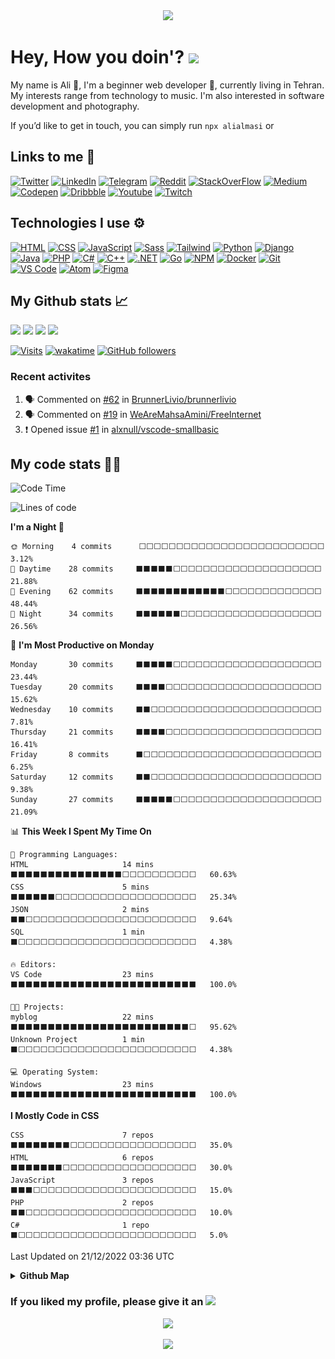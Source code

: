 <div align='center'>
<a href="https://github.com/alialmasi"><img src="https://readme-typing-svg.demolab.com?font=JetBrains+Mono&size=28&duration=2700&pause=750&color=fe6e96&background=282a36&center=true&vCenter=true&width=550&height=60&lines=Ali+Almasi;Computer+science+student;Beginner+web+designer;Rookie+software+developer"></a>
</div>

# Hey, How you doin'? <img src="https://emojipedia-us.s3.amazonaws.com/source/microsoft-teams/337/waving-hand_1f44b.png" width=48>

My name is Ali 🤠, I'm a beginner web developer 🌱, currently living in Tehran. My interests range from technology to music. I'm also interested in software development and photography.

If you’d like to get in touch, you can simply run `npx alialmasi` or

## Links to me 🔗

[![Twitter](https://img.shields.io/badge/Twitter-1DA1F2?logo=Twitter&logoColor=white)](https://twitter.com/a710almasi)
[![LinkedIn](https://img.shields.io/badge/LinkedIn-0A66C2?logo=LinkedIn&logoColor=white)](https://linkedin.com/in/alialmasi)
[![Telegram](https://img.shields.io/badge/Telegram-26A5E4?logo=Telegram&logoColor=white)](https://t.me/al1almasi)
[![Reddit](https://img.shields.io/badge/Reddit-FF4500?logo=Reddit&logoColor=white)](https://reddit.com/user/alialmasi710)
[![StackOverFlow](https://img.shields.io/badge/StackOverFlow-F58025?logo=Stack%20Overflow&logoColor=white)](https://stackoverflow.com/users/19498547/alialmasi)
[![Medium](https://img.shields.io/badge/Medium-000?logo=Medium&logoColor=white)](https://medium.com/@a710almasi)
[![Codepen](https://img.shields.io/badge/-Codepen-000?&logo=codepen)](https://codepen.io/alialmasi)
[![Dribbble](https://img.shields.io/badge/Dribbble-EA4C89?logo=Dribbble&logoColor=white)](https://dribbble.com/a710almasi)
[![Youtube](https://img.shields.io/badge/Youtube-FF0000?logo=Youtube&logoColor=white)](https://www.youtube.com/@al1almasi)
[![Twitch](https://img.shields.io/badge/Twitch-9146FF?logo=Twitch&logoColor=white)](https://www.twitch.tv/al1almasi)

## Technologies I use ⚙️

[![HTML](https://img.shields.io/badge/-HTML-E34F26?style=for-the-badge&&logo=html5&logoColor=white)](https://github.com/alialmasi)
[![CSS](https://img.shields.io/badge/-CSS-1572B6?style=for-the-badge&&logo=css3&logoColor=white)](https://github.com/alialmasi)
[![JavaScript](https://img.shields.io/badge/-JavaScript-f0db4f?style=for-the-badge&&logo=javascript&logoColor=white)](https://github.com/alialmasi)
[![Sass](https://img.shields.io/badge/-Sass-CC6699?style=for-the-badge&&logo=sass&logoColor=white)](https://github.com/alialmasi)
[![Tailwind](https://img.shields.io/badge/-Tailwind-06B6D4?style=for-the-badge&&logo=tailwindcss&logoColor=white)](https://github.com/alialmasi)
[![Python](https://img.shields.io/badge/-Python-3776AB?style=for-the-badge&&logo=python&logoColor=white)](https://github.com/alialmasi)
[![Django](https://img.shields.io/badge/-Django-092E20?style=for-the-badge&&logo=django&logoColor=white)](https://github.com/alialmasi)
[![Java](https://img.shields.io/badge/-Java-517f9d?style=for-the-badge&&logo=java&logoColor=white)](https://github.com/alialmasi)
[![PHP](https://img.shields.io/badge/-PHP-242938?style=for-the-badge&&logo=php&logoColor=white)](https://github.com/alialmasi)
[![C#](https://img.shields.io/badge/c%23-953cad.svg?style=for-the-badge&logo=c-sharp&logoColor=white)](https://github.com/alialmasi)
[![C++](https://img.shields.io/badge/c%2B%2B-00599c.svg?style=for-the-badge&logo=cplusplus&logoColor=white)](https://github.com/alialmasi)
[![.NET](https://img.shields.io/badge/.NET-512BD4.svg?style=for-the-badge&logo=dotnet&logoColor=white)](https://github.com/alialmasi)
[![Go](https://img.shields.io/badge/Go-00ADD8.svg?style=for-the-badge&logo=go&logoColor=white)](https://github.com/alialmasi)
[![NPM](https://img.shields.io/badge/-NPM-CB3837?style=for-the-badge&&logo=npm&logoColor=white)](https://github.com/alialmasi)
[![Docker](https://img.shields.io/badge/-Docker-2496ED?style=for-the-badge&&logo=docker&logoColor=white)](https://github.com/alialmasi)
[![Git](https://img.shields.io/badge/-Git-F05032?style=for-the-badge&&logo=git&logoColor=white)](https://github.com/alialmasi)
[![VS Code](https://img.shields.io/badge/-VS%20Code-007ACC?style=for-the-badge&logo=Visual%20Studio%20Code&logoColor=white)](https://github.com/alialmasi)
[![Atom](https://img.shields.io/badge/-Atom-75c687?style=for-the-badge&logo=atom&logoColor=white)](https://github.com/alialmasi)
[![Figma](https://img.shields.io/badge/-Figma-F24E1E?style=for-the-badge&logo=figma&logoColor=white)](https://github.com/alialmasi)


## My Github stats 📈

<a href='https://github.com/alialmasi'><img src="https://github-readme-stats.vercel.app/api?username=alialmasi&count_private=true&show_icons=true&theme=dracula" height=180em></a>
<a href='https://github.com/alialmasi'><img src="https://github-readme-stats.vercel.app/api/top-langs/?username=alialmasi&layout=compact&theme=dracula" height=180em></a>
<a href='https://github.com/alialmasi'><img src="https://github-readme-stats.vercel.app/api/wakatime?username=a710almasi&layout=compact&theme=dracula&range=all_time" height="180em"></a>
<a href='https://github.com/alialmasi'><img src="https://github-profile-trophy.vercel.app/?username=alialmasi&margin-w=5&margin-h=5&column=3&theme=dracula"></a>

[![Visits](https://hits.seeyoufarm.com/api/count/incr/badge.svg?url=https%3A%2F%2Fgithub.com%2Falialmasi%2Falialmasi&count_bg=%23000&title_bg=%23171717&icon=github.svg&icon_color=%23FFFFFF&title=Visits&edge_flat=false)](https://github.com/alialmasi) [![wakatime](https://wakatime.com/badge/user/42515572-c36c-44b6-9997-0a755ff94018.svg)](https://wakatime.com/@a710almasi) [![GitHub followers](https://img.shields.io/github/followers/alialmasi)](https://github.com/alialmasi)

### Recent activites
<!--START_SECTION:activity-->
1. 🗣 Commented on [#62](https://github.com/BrunnerLivio/brunnerlivio/issues/62) in [BrunnerLivio/brunnerlivio](https://github.com/BrunnerLivio/brunnerlivio)
2. 🗣 Commented on [#19](https://github.com/WeAreMahsaAmini/FreeInternet/issues/19) in [WeAreMahsaAmini/FreeInternet](https://github.com/WeAreMahsaAmini/FreeInternet)
3. ❗️ Opened issue [#1](https://github.com/alxnull/vscode-smallbasic/issues/1) in [alxnull/vscode-smallbasic](https://github.com/alxnull/vscode-smallbasic)
<!--END_SECTION:activity-->

## My code stats 👨‍💻

<!--START_SECTION:waka-->
![Code Time](http://img.shields.io/badge/Code%20Time-4%20hrs%2032%20mins-blue)

![Lines of code](https://img.shields.io/badge/From%20Hello%20World%20I%27ve%20Written-18%20Thousand%20lines%20of%20code-blue)

**I'm a Night 🦉** 

```text
🌞 Morning    4 commits      ⬜⬜⬜⬜⬜⬜⬜⬜⬜⬜⬜⬜⬜⬜⬜⬜⬜⬜⬜⬜⬜⬜⬜⬜⬜   3.12% 
🌆 Daytime    28 commits     ⬛⬛⬛⬛⬛⬜⬜⬜⬜⬜⬜⬜⬜⬜⬜⬜⬜⬜⬜⬜⬜⬜⬜⬜⬜   21.88% 
🌃 Evening    62 commits     ⬛⬛⬛⬛⬛⬛⬛⬛⬛⬛⬛⬛⬜⬜⬜⬜⬜⬜⬜⬜⬜⬜⬜⬜⬜   48.44% 
🌙 Night      34 commits     ⬛⬛⬛⬛⬛⬛⬜⬜⬜⬜⬜⬜⬜⬜⬜⬜⬜⬜⬜⬜⬜⬜⬜⬜⬜   26.56%

```
📅 **I'm Most Productive on Monday** 

```text
Monday       30 commits     ⬛⬛⬛⬛⬛⬜⬜⬜⬜⬜⬜⬜⬜⬜⬜⬜⬜⬜⬜⬜⬜⬜⬜⬜⬜   23.44% 
Tuesday      20 commits     ⬛⬛⬛⬛⬜⬜⬜⬜⬜⬜⬜⬜⬜⬜⬜⬜⬜⬜⬜⬜⬜⬜⬜⬜⬜   15.62% 
Wednesday    10 commits     ⬛⬛⬜⬜⬜⬜⬜⬜⬜⬜⬜⬜⬜⬜⬜⬜⬜⬜⬜⬜⬜⬜⬜⬜⬜   7.81% 
Thursday     21 commits     ⬛⬛⬛⬛⬜⬜⬜⬜⬜⬜⬜⬜⬜⬜⬜⬜⬜⬜⬜⬜⬜⬜⬜⬜⬜   16.41% 
Friday       8 commits      ⬛⬜⬜⬜⬜⬜⬜⬜⬜⬜⬜⬜⬜⬜⬜⬜⬜⬜⬜⬜⬜⬜⬜⬜⬜   6.25% 
Saturday     12 commits     ⬛⬛⬜⬜⬜⬜⬜⬜⬜⬜⬜⬜⬜⬜⬜⬜⬜⬜⬜⬜⬜⬜⬜⬜⬜   9.38% 
Sunday       27 commits     ⬛⬛⬛⬛⬛⬜⬜⬜⬜⬜⬜⬜⬜⬜⬜⬜⬜⬜⬜⬜⬜⬜⬜⬜⬜   21.09%

```


📊 **This Week I Spent My Time On** 

```text
💬 Programming Languages: 
HTML                     14 mins             ⬛⬛⬛⬛⬛⬛⬛⬛⬛⬛⬛⬛⬛⬛⬛⬜⬜⬜⬜⬜⬜⬜⬜⬜⬜   60.63% 
CSS                      5 mins              ⬛⬛⬛⬛⬛⬛⬜⬜⬜⬜⬜⬜⬜⬜⬜⬜⬜⬜⬜⬜⬜⬜⬜⬜⬜   25.34% 
JSON                     2 mins              ⬛⬛⬜⬜⬜⬜⬜⬜⬜⬜⬜⬜⬜⬜⬜⬜⬜⬜⬜⬜⬜⬜⬜⬜⬜   9.64% 
SQL                      1 min               ⬛⬜⬜⬜⬜⬜⬜⬜⬜⬜⬜⬜⬜⬜⬜⬜⬜⬜⬜⬜⬜⬜⬜⬜⬜   4.38%

🔥 Editors: 
VS Code                  23 mins             ⬛⬛⬛⬛⬛⬛⬛⬛⬛⬛⬛⬛⬛⬛⬛⬛⬛⬛⬛⬛⬛⬛⬛⬛⬛   100.0%

🐱‍💻 Projects: 
myblog                   22 mins             ⬛⬛⬛⬛⬛⬛⬛⬛⬛⬛⬛⬛⬛⬛⬛⬛⬛⬛⬛⬛⬛⬛⬛⬛⬜   95.62% 
Unknown Project          1 min               ⬛⬜⬜⬜⬜⬜⬜⬜⬜⬜⬜⬜⬜⬜⬜⬜⬜⬜⬜⬜⬜⬜⬜⬜⬜   4.38%

💻 Operating System: 
Windows                  23 mins             ⬛⬛⬛⬛⬛⬛⬛⬛⬛⬛⬛⬛⬛⬛⬛⬛⬛⬛⬛⬛⬛⬛⬛⬛⬛   100.0%

```

**I Mostly Code in CSS** 

```text
CSS                      7 repos             ⬛⬛⬛⬛⬛⬛⬛⬛⬜⬜⬜⬜⬜⬜⬜⬜⬜⬜⬜⬜⬜⬜⬜⬜⬜   35.0% 
HTML                     6 repos             ⬛⬛⬛⬛⬛⬛⬛⬜⬜⬜⬜⬜⬜⬜⬜⬜⬜⬜⬜⬜⬜⬜⬜⬜⬜   30.0% 
JavaScript               3 repos             ⬛⬛⬛⬜⬜⬜⬜⬜⬜⬜⬜⬜⬜⬜⬜⬜⬜⬜⬜⬜⬜⬜⬜⬜⬜   15.0% 
PHP                      2 repos             ⬛⬛⬜⬜⬜⬜⬜⬜⬜⬜⬜⬜⬜⬜⬜⬜⬜⬜⬜⬜⬜⬜⬜⬜⬜   10.0% 
C#                       1 repo              ⬛⬜⬜⬜⬜⬜⬜⬜⬜⬜⬜⬜⬜⬜⬜⬜⬜⬜⬜⬜⬜⬜⬜⬜⬜   5.0%

```



 Last Updated on 21/12/2022 03:36 UTC
<!--END_SECTION:waka-->

<details close="true">
  <summary><b>Github Map</b></summary><div align="center"
 <a href="https://github.com/alialmasi"><img src="https://raw.githubusercontent.com/AliAlmasi/AliAlmasi/main/profile-3d-contrib/profile-gitblock.svg" width=700></a></div>
</details>

### If you liked my profile, please give it an <img src="https://emojipedia-us.s3.amazonaws.com/source/microsoft-teams/337/star_2b50.png" width=30>
<div align="center">
<a href="https://github.com/alialmasi"><img src="https://avatars.githubusercontent.com/u/87055424" width=48></a>
 
<a href="https://github.com/alialmasi"><img src="https://emojipedia-us.s3.amazonaws.com/source/microsoft-teams/337/red-heart_2764-fe0f.png" width=30></a>
</div>
